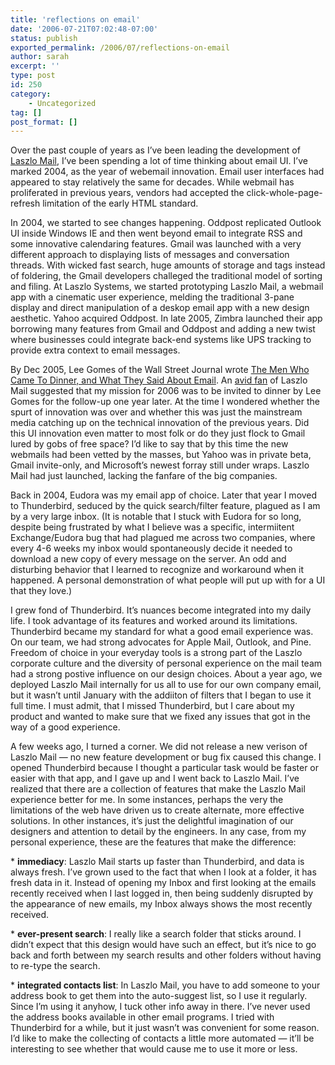 ```yaml
---
title: 'reflections on email'
date: '2006-07-21T07:02:48-07:00'
status: publish
exported_permalink: /2006/07/reflections-on-email
author: sarah
excerpt: ''
type: post
id: 250
category:
    - Uncategorized
tag: []
post_format: []
---
```

Over the past couple of years as I’ve been leading the development of [Laszlo Mail](http://www.laszlomail.com), I’ve been spending a lot of time thinking about email UI. I’ve marked 2004, as the year of webemail innovation. Email user interfaces had appeared to stay relatively the same for decades. While webmail has proliferated in previous years, vendors had accepted the click-whole-page-refresh limitation of the early HTML standard.

In 2004, we started to see changes happening. Oddpost replicated Outlook UI inside Windows IE and then went beyond email to integrate RSS and some innovative calendaring features. Gmail was launched with a very different approach to displaying lists of messages and conversation threads. With wicked fast search, huge amounts of storage and tags instead of foldering, the Gmail developers challeged the traditional model of sorting and filing. At Laszlo Systems, we started prototyping Laszlo Mail, a webmail app with a cinematic user experience, melding the traditional 3-pane display and direct manipulation of a deskop email app with a new design aesthetic. Yahoo acquired Oddpost. In late 2005, Zimbra launched their app borrowing many features from Gmail and Oddpost and adding a new twist where businesses could integrate back-end systems like UPS tracking to provide extra context to email messages.

By Dec 2005, Lee Gomes of the Wall Street Journal wrote [The Men Who Came To Dinner, and What They Said About Email](http://online.wsj.com/public/article/SB113513060952028080-FphgngKufzazqjmsp2vkGNe7SVU_20060120.html?mod=blogs). An [avid fan](http://blog.eronj.com/) of Laszlo Mail suggested that my mission for 2006 was to be invited to dinner by Lee Gomes for the follow-up one year later. At the time I wondered whether the spurt of innovation was over and whether this was just the mainstream media catching up on the technical innovation of the previous years. Did this UI innovation even matter to most folk or do they just flock to Gmail lured by gobs of free space? I’d like to say that by this time the new webmails had been vetted by the masses, but Yahoo was in private beta, Gmail invite-only, and Microsoft’s newest forray still under wraps. Laszlo Mail had just launched, lacking the fanfare of the big companies.

Back in 2004, Eudora was my email app of choice. Later that year I moved to Thunderbird, seduced by the quick search/filter feature, plagued as I am by a very large inbox. (It is notable that I stuck with Eudora for so long, despite being frustrated by what I believe was a specific, intermiitent Exchange/Eudora bug that had plagued me across two companies, where every 4-6 weeks my inbox would spontaneously decide it needed to download a new copy of every message on the server. An odd and disturbing behavior that I learned to recognize and workaround when it happened. A personal demonstration of what people will put up with for a UI that they love.)

I grew fond of Thunderbird. It’s nuances become integrated into my daily life. I took advantage of its features and worked around its limitations. Thunderbird became my standard for what a good email experience was. On our team, we had strong advocates for Apple Mail, Outlook, and Pine. Freedom of choice in your everyday tools is a strong part of the Laszlo corporate culture and the diversity of personal experience on the mail team had a strong postive influence on our design choices. About a year ago, we deployed Laszlo Mail internally for us all to use for our own company email, but it wasn’t until January with the addiiton of filters that I began to use it full time. I must admit, that I missed Thunderbird, but I care about my product and wanted to make sure that we fixed any issues that got in the way of a good experience.

A few weeks ago, I turned a corner. We did not release a new verison of Laszlo Mail — no new feature development or bug fix caused this change. I opened Thunderbird because I thought a particular task would be faster or easier with that app, and I gave up and I went back to Laszlo Mail. I’ve realized that there are a collection of features that make the Laszlo Mail experience better for me. In some instances, perhaps the very the limitations of the web have driven us to create alternate, more effective solutions. In other instances, it’s just the delightful imagination of our designers and attention to detail by the engineers. In any case, from my personal experience, these are the features that make the difference:

\* **immediacy**: Laszlo Mail starts up faster than Thunderbird, and data is always fresh. I’ve grown used to the fact that when I look at a folder, it has fresh data in it. Instead of opening my Inbox and first looking at the emails recently received when I last logged in, then being suddenly disrupted by the appearance of new emails, my Inbox always shows the most recently received.

\* **ever-present search**: I really like a search folder that sticks around. I didn’t expect that this design would have such an effect, but it’s nice to go back and forth between my search results and other folders without having to re-type the search.

\* **integrated contacts list**: In Laszlo Mail, you have to add someone to your address book to get them into the auto-suggest list, so I use it regularly. Since I’m using it anyhow, I tuck other info away in there. I’ve never used the address books available in other email programs. I tried with Thunderbird for a while, but it just wasn’t was convenient for some reason. I’d like to make the collecting of contacts a little more automated — it’ll be interesting to see whether that would cause me to use it more or less.